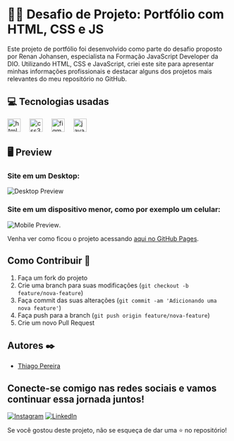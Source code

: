 # 👨‍💻 Desafio de Projeto: Portfólio com HTML, CSS e JS

Este projeto de portfólio foi desenvolvido como parte do desafio proposto por Renan Johansen, especialista na Formação JavaScript Developer da DIO. Utilizando HTML, CSS e JavaScript, criei este site para apresentar minhas informações profissionais e destacar alguns dos projetos mais relevantes do meu repositório no GitHub.

## 💻 Tecnologias usadas

<div>
   <img src="https://cdn.jsdelivr.net/gh/devicons/devicon/icons/html5/html5-original.svg" height="30" alt="html5 logo"  />
   <img width="12" />
   <img src="https://cdn.jsdelivr.net/gh/devicons/devicon/icons/css3/css3-original.svg" height="30" alt="css3 logo"  />
   <img width="12" />
  <img src="https://cdn.jsdelivr.net/gh/devicons/devicon/icons/figma/figma-original.svg" height="30" alt="figma logo"  />
   <img width="12" />
  <img src="https://cdn.jsdelivr.net/gh/devicons/devicon/icons/javascript/javascript-original.svg" height="30" alt="javascript logo"  />
   <img width="12" />
</div>

## 🖥 Preview

### Site em um Desktop:

![Desktop Preview](https://github.com/pereirathiagos/js-developer-portfolio/assets/133459464/2769068f-5845-4aa7-8050-dc91e9d578aa)


### Site em um dispositivo menor, como por exemplo um celular:

![Mobile Preview](https://github.com/pereirathiagos/js-developer-portfolio/assets/133459464/4db2a553-8212-4376-bc0f-4650b2023268).

Venha ver como ficou o projeto acessando [aqui no GitHub Pages](https://pereirathiagos.github.io/js-developer-portfolio/).

## Como Contribuir 🤝

1. Faça um fork do projeto
2. Crie uma branch para suas modificações (`git checkout -b feature/nova-feature`)
3. Faça commit das suas alterações (`git commit -am 'Adicionando uma nova feature'`)
4. Faça push para a branch (`git push origin feature/nova-feature`)
5. Crie um novo Pull Request

## Autores ✒️

- [Thiago Pereira](https://github.com/thiago-rspereira)

## Conecte-se comigo nas redes sociais e vamos continuar essa jornada juntos!

[![Instagram](https://img.shields.io/badge/-Instagram-E4405F?style=flat-square&logo=instagram&logoColor=white)](https://instagram.com/trspereira)
[![LinkedIn](https://img.shields.io/badge/-LinkedIn-0077B5?style=flat-square&logo=linkedin&logoColor=white)](https://www.linkedin.com/in/trspereira)



Se você gostou deste projeto, não se esqueça de dar uma ⭐ no repositório!
